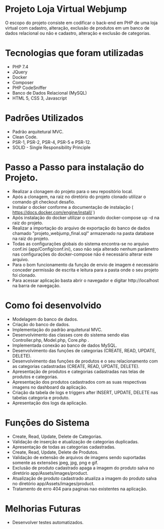 # Projeto Loja Virtual Webjump

O escopo do projeto consiste em codificar o back-end em PHP de uma loja virtual com cadastro, alteração,
exclusão de produtos em um banco de dados relacional ou não e cadastro, alteração e exclusão de categorias.

# Tecnologias que foram utilizadas

- PHP 7.4
- JQuery
- Docker
- Composer
- PHP CodeSniffer
- Banco de Dados Relacional (MySQL)
- HTML 5, CSS 3, Javascript

# Padrões Utilizados

- Padrão arquitetural MVC.
- Clean Code.
- PSR-1, PSR-2, PSR-4, PSR-5 e PSR-12.
- SOLID - Single Responsibility Principle

# Passo a Passo para instalação do Projeto.

- Realizar a clonagem do projeto para o seu repositório local.
- Após a clonagem, na raiz no diretório do projeto clonado utilizar o comando git checkout desafio.
- Instalar o docker conforme a documentação de instalação ( https://docs.docker.com/engine/install/ )
- Após instalação do docker utilizar o comando docker-compose up -d na raiz do projeto.
- Realizar a importação do arquivo de exportação do banco de dados chamado "projeto_webjump_final.sql" armazenado na pasta database
na raiz do projeto.
- Todas as configurações globais do sistema encontra-se no arquivo conf.ini (app/Config/conf.ini), caso não seja
alterado nenhum parâmetro nas configurações do docker-compose não é necessário alterar este arquivo.
- Para o bom funcionamento da função de envio de imagem é necessário conceder permissão de escrita e leitura para a pasta onde o seu
projeto foi clonado.
- Para acessar aplicação basta abrir o navegador e digitar http://localhost na barra de navegação.

# Como foi desenvolvido

- Modelagem do banco de dados.
- Criação do banco de dados.
- Implementação do padrão arquitetural MVC.
- Desenvolvimento das classes core do sistema sendo elas Controller.php, Model.php, Core.php .
- Implementada conexão ao banco de dados MySQL.
- Desenvolvimento das funções de categorias (CREATE, READ, UPDATE, DELETE).
- Desenvolvimento das funções de produtos e o seu relacionamento com as categorias cadastradas (CREATE, READ, UPDATE, DELETE).
- Apresentação de produtos e categorias cadastradas nas telas de produtos e categorias.  
- Apresentação dos produtos cadastrados com as suas respectivas imagens no dashboard da aplicação.
- Criação da tabela de logs e triggers after INSERT, UPDATE, DELETE nas tabelas categoria e produto.
- Apresentação dos logs da aplicação.

# Funções do Sistema

- Create, Read, Update, Delete de Categorias.
- Validação de inserção e atualização de categorias duplicadas.
- Apresentação de todas as categorias cadastradas.
- Create, Read, Update, Delete de Produtos.
- Validação de extensão de arquivos de imagens sendo suportadas somente as extensões jpeg, jpg, png e gif.
- Exclusão de produto cadastrado apaga a imagem do produto salva no diretório app/Assets/images/product.
- Atualização de produto cadastrado atualiza a imagem do produto salva no diretório app/Assets/images/product.
- Tratamento de erro 404 para paginas nao existentes na aplicação.

# Melhorias Futuras

- Desenvolver testes automatizados.